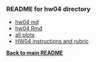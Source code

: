 ### README for hw04 directory

+ [hw04 md](https://github.com/oktokat/STAT545-hw-harper-kaitlyn/blob/master/hw04/hw04.md)
+ [hw04 Rmd](https://github.com/oktokat/STAT545-hw-harper-kaitlyn/blob/master/hw04/hw04.Rmd)
+ [all plots](https://github.com/oktokat/STAT545-hw-harper-kaitlyn/tree/master/hw04/hw04_files/figure-markdown_github-ascii_identifiers)
+ [HW04 instructions and rubric](http://stat545.com/hw04_tidy-data-joins.html)

**[Back to main README](https://github.com/oktokat/STAT545-hw-harper-kaitlyn)**